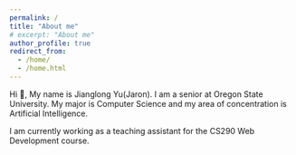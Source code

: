 ```yaml
---
permalink: /
title: "About me"
# excerpt: "About me"
author_profile: true
redirect_from: 
  - /home/
  - /home.html
---
```


Hi 👋,
My name is Jianglong Yu(Jaron). I am a senior at Oregon State University. My major is Computer Science and my area of concentration is Artificial Intelligence.  

I am currently working as a teaching assistant for the CS290 Web Development course. 